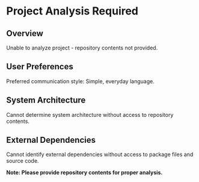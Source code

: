 # Project Analysis Required

## Overview
Unable to analyze project - repository contents not provided.

## User Preferences
Preferred communication style: Simple, everyday language.

## System Architecture
Cannot determine system architecture without access to repository contents.

## External Dependencies
Cannot identify external dependencies without access to package files and source code.

**Note: Please provide repository contents for proper analysis.**